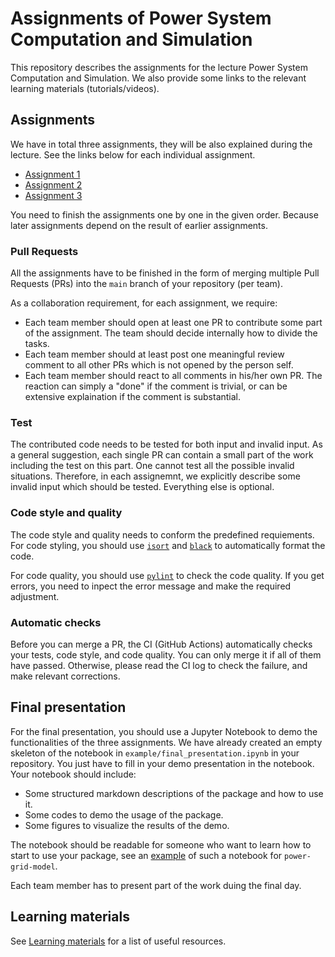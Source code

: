 # Assignments of Power System Computation and Simulation

This repository describes the assignments for the lecture Power System Computation and Simulation.
We also provide some links to the relevant learning materials (tutorials/videos).

## Assignments

We have in total three assignments, they will be also explained during the lecture.
See the links below for each individual assignment.

* [Assignment 1](./assignment_1/README.md)
* [Assignment 2](./assignment_2/README.md)
* [Assignment 3](./assignment_3/README.md)

You need to finish the assignments one by one in the given order.
Because later assignments depend on the result of earlier assignments.

### Pull Requests

All the assignments have to be finished in the form of 
merging multiple Pull Requests (PRs) into the `main` branch of your repository (per team).

As a collaboration requirement, for each assignment, we require:

* Each team member should open at least one PR to contribute some part of the assignment. The team should decide internally how to divide the tasks.
* Each team member should at least post one meaningful review comment to all other PRs which is not opened by the person self.
* Each team member should react to all comments in his/her own PR. The reaction can simply a "done" if the comment is trivial, or can be extensive explaination if the comment is substantial.

### Test

The contributed code needs to be tested for both input and invalid input.
As a general suggestion, each single PR can contain a small part of the work including the test on this part.
One cannot test all the possible invalid situations. 
Therefore, in each assignemnt, we explicitly describe some invalid input which should be tested.
Everything else is optional.

### Code style and quality

The code style and quality needs to conform the predefined requiements. 
For code styling, you should use [`isort`](https://github.com/PyCQA/isort) 
and [`black`](https://github.com/psf/black)
to automatically format the code.

For code quality, you should use [`pylint`](https://github.com/pylint-dev/pylint) to check the code quality.
If you get errors, you need to inpect the error message and make the required adjustment.


### Automatic checks

Before you can merge a PR, the CI (GitHub Actions) automatically checks your tests, code style, and code quality.
You can only merge it if all of them have passed. 
Otherwise, please read the CI log to check the failure, and make relevant corrections.

## Final presentation

For the final presentation, you should use a Jupyter Notebook to demo the functionalities of the three assignments.
We have already created an empty skeleton of the notebook in `example/final_presentation.ipynb` in your repository.
You just have to fill in your demo presentation in the notebook.
Your notebook should include:

* Some structured markdown descriptions of the package and how to use it.
* Some codes to demo the usage of the package.
* Some figures to visualize the results of the demo.

The notebook should be readable for someone who want to learn how to start to use your package, see an 
[example](https://power-grid-model.readthedocs.io/en/stable/examples/Power%20Flow%20Example.html)
of such a notebook for `power-grid-model`.

Each team member has to present part of the work duing the final day.


## Learning materials

See [Learning materials](./learning_materials/README.md) for a list of useful resources.
